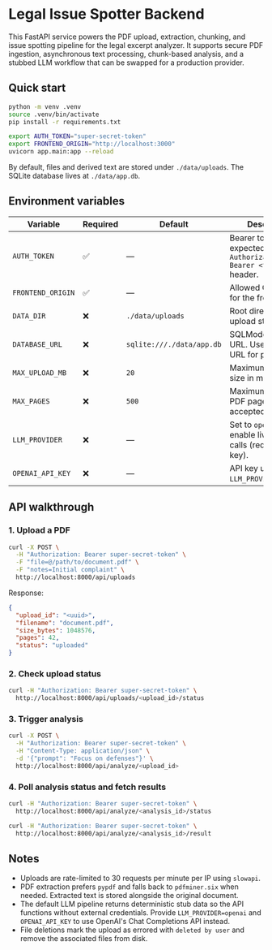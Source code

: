 # Legal Issue Spotter Backend

This FastAPI service powers the PDF upload, extraction, chunking, and issue spotting pipeline for the legal excerpt analyzer. It supports secure PDF ingestion, asynchronous text processing, chunk-based analysis, and a stubbed LLM workflow that can be swapped for a production provider.

## Quick start

```bash
python -m venv .venv
source .venv/bin/activate
pip install -r requirements.txt

export AUTH_TOKEN="super-secret-token"
export FRONTEND_ORIGIN="http://localhost:3000"
uvicorn app.main:app --reload
```

By default, files and derived text are stored under `./data/uploads`. The SQLite database lives at `./data/app.db`.

## Environment variables

| Variable | Required | Default | Description |
|----------|----------|---------|-------------|
| `AUTH_TOKEN` | ✅ | — | Bearer token expected in `Authorization: Bearer <token>` header. |
| `FRONTEND_ORIGIN` | ✅ | — | Allowed CORS origin for the frontend. |
| `DATA_DIR` | ❌ | `./data/uploads` | Root directory for upload storage. |
| `DATABASE_URL` | ❌ | `sqlite:///./data/app.db` | SQLModel database URL. Use a Postgres URL for production. |
| `MAX_UPLOAD_MB` | ❌ | `20` | Maximum upload size in megabytes. |
| `MAX_PAGES` | ❌ | `500` | Maximum number of PDF pages accepted. |
| `LLM_PROVIDER` | ❌ | — | Set to `openai` to enable live OpenAI calls (requires API key). |
| `OPENAI_API_KEY` | ❌ | — | API key used when `LLM_PROVIDER=openai`. |

## API walkthrough

### 1. Upload a PDF

```bash
curl -X POST \
  -H "Authorization: Bearer super-secret-token" \
  -F "file=@/path/to/document.pdf" \
  -F "notes=Initial complaint" \
  http://localhost:8000/api/uploads
```

Response:

```json
{
  "upload_id": "<uuid>",
  "filename": "document.pdf",
  "size_bytes": 1048576,
  "pages": 42,
  "status": "uploaded"
}
```

### 2. Check upload status

```bash
curl -H "Authorization: Bearer super-secret-token" \
  http://localhost:8000/api/uploads/<upload_id>/status
```

### 3. Trigger analysis

```bash
curl -X POST \
  -H "Authorization: Bearer super-secret-token" \
  -H "Content-Type: application/json" \
  -d '{"prompt": "Focus on defenses"}' \
  http://localhost:8000/api/analyze/<upload_id>
```

### 4. Poll analysis status and fetch results

```bash
curl -H "Authorization: Bearer super-secret-token" \
  http://localhost:8000/api/analyze/<analysis_id>/status

curl -H "Authorization: Bearer super-secret-token" \
  http://localhost:8000/api/analyze/<analysis_id>/result
```

## Notes

* Uploads are rate-limited to 30 requests per minute per IP using `slowapi`.
* PDF extraction prefers `pypdf` and falls back to `pdfminer.six` when needed. Extracted text is stored alongside the original document.
* The default LLM pipeline returns deterministic stub data so the API functions without external credentials. Provide `LLM_PROVIDER=openai` and `OPENAI_API_KEY` to use OpenAI's Chat Completions API instead.
* File deletions mark the upload as errored with `deleted by user` and remove the associated files from disk.
